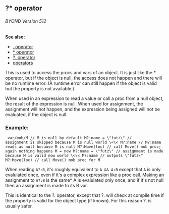 ## ?* operator 
###### BYOND Version 512
**See also:**
*   [. operator](/operator/%2e)
*   [* operator](/operator/:)
*   [?. operator](/operator/%3f%2e)
*   [operators](/operator)


This is used to access the procs and vars of an object. It is
just like the * operator, but if the object is null, the access does not
happen and there will be no runtime error. (A runtime error can still
happen if the object is valid but the property is not available.)


When used in an expression to read a value or call a proc from
a null object, the result of the expression is null. When used for
assignment, the assignment will not happen, and the expression being
assigned will not be evaluated, if the object is null.
### Example:

```
 var/mob/M // M is null by default M?:name = \"futz\" //
assignment is skipped because M is null world \<\< M?:name // M?:name
reads as null because M is null M?:Move(loc) // call Move() mob proc;
again nothing happens M = new M?:name = \"futz\" // assignment is made
because M is valid now world \<\< M?:name // outputs \"futz\"
M?:Move(loc) // call Move() mob proc for M 
```
 

When
reading `A?:B`, it\'s roughly equivalent to `A && A:B` except that `A`
is only evalulated once, even if it\'s a complex expression like a proc
call. Making an assignment to `A?:B` is the same* A is evalulated only
once, and if it\'s not null then an assignment is made to its B var.


This is identical to the ?. operator, except that ?. will check
at compile time if the property is valid for the object type (if known).
For this reason ?. is usually safer.